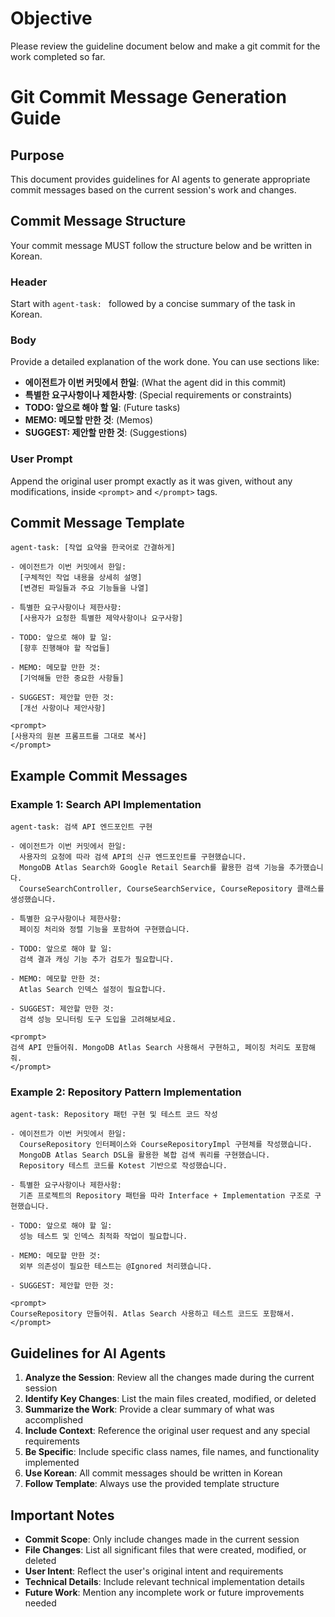 # Objective
Please review the guideline document below and make a git commit for the work completed so far.


# Git Commit Message Generation Guide

## Purpose
This document provides guidelines for AI agents to generate appropriate commit messages based on the current session's work and changes.

## Commit Message Structure

Your commit message MUST follow the structure below and be written in Korean.

### Header
Start with `agent-task: ` followed by a concise summary of the task in Korean.

### Body
Provide a detailed explanation of the work done. You can use sections like:

- **에이전트가 이번 커밋에서 한일**: (What the agent did in this commit)
- **특별한 요구사항이나 제한사항**: (Special requirements or constraints)
- **TODO: 앞으로 해야 할 일**: (Future tasks)
- **MEMO: 메모할 만한 것**: (Memos)
- **SUGGEST: 제안할 만한 것**: (Suggestions)

### User Prompt
Append the original user prompt exactly as it was given, without any modifications, inside `<prompt>` and `</prompt>` tags.

## Commit Message Template

```
agent-task: [작업 요약을 한국어로 간결하게]

- 에이전트가 이번 커밋에서 한일:
  [구체적인 작업 내용을 상세히 설명]
  [변경된 파일들과 주요 기능들을 나열]
  
- 특별한 요구사항이나 제한사항: 
  [사용자가 요청한 특별한 제약사항이나 요구사항]
  
- TODO: 앞으로 해야 할 일: 
  [향후 진행해야 할 작업들]
  
- MEMO: 메모할 만한 것: 
  [기억해둘 만한 중요한 사항들]
  
- SUGGEST: 제안할 만한 것: 
  [개선 사항이나 제안사항]

<prompt>
[사용자의 원본 프롬프트를 그대로 복사]
</prompt>
```

## Example Commit Messages

### Example 1: Search API Implementation
```
agent-task: 검색 API 엔드포인트 구현

- 에이전트가 이번 커밋에서 한일:
  사용자의 요청에 따라 검색 API의 신규 엔드포인트를 구현했습니다.
  MongoDB Atlas Search와 Google Retail Search를 활용한 검색 기능을 추가했습니다.
  CourseSearchController, CourseSearchService, CourseRepository 클래스를 생성했습니다.
  
- 특별한 요구사항이나 제한사항: 
  페이징 처리와 정렬 기능을 포함하여 구현했습니다.
  
- TODO: 앞으로 해야 할 일: 
  검색 결과 캐싱 기능 추가 검토가 필요합니다.
  
- MEMO: 메모할 만한 것: 
  Atlas Search 인덱스 설정이 필요합니다.
  
- SUGGEST: 제안할 만한 것: 
  검색 성능 모니터링 도구 도입을 고려해보세요.

<prompt>
검색 API 만들어줘. MongoDB Atlas Search 사용해서 구현하고, 페이징 처리도 포함해줘.
</prompt>
```

### Example 2: Repository Pattern Implementation
```
agent-task: Repository 패턴 구현 및 테스트 코드 작성

- 에이전트가 이번 커밋에서 한일:
  CourseRepository 인터페이스와 CourseRepositoryImpl 구현체를 작성했습니다.
  MongoDB Atlas Search DSL을 활용한 복합 검색 쿼리를 구현했습니다.
  Repository 테스트 코드를 Kotest 기반으로 작성했습니다.
  
- 특별한 요구사항이나 제한사항: 
  기존 프로젝트의 Repository 패턴을 따라 Interface + Implementation 구조로 구현했습니다.
  
- TODO: 앞으로 해야 할 일: 
  성능 테스트 및 인덱스 최적화 작업이 필요합니다.
  
- MEMO: 메모할 만한 것: 
  외부 의존성이 필요한 테스트는 @Ignored 처리했습니다.
  
- SUGGEST: 제안할 만한 것: 
  
<prompt>
CourseRepository 만들어줘. Atlas Search 사용하고 테스트 코드도 포함해서.
</prompt>
```

## Guidelines for AI Agents

1. **Analyze the Session**: Review all the changes made during the current session
2. **Identify Key Changes**: List the main files created, modified, or deleted
3. **Summarize the Work**: Provide a clear summary of what was accomplished
4. **Include Context**: Reference the original user request and any special requirements
5. **Be Specific**: Include specific class names, file names, and functionality implemented
6. **Use Korean**: All commit messages should be written in Korean
7. **Follow Template**: Always use the provided template structure

## Important Notes

- **Commit Scope**: Only include changes made in the current session
- **File Changes**: List all significant files that were created, modified, or deleted
- **User Intent**: Reflect the user's original intent and requirements
- **Technical Details**: Include relevant technical implementation details
- **Future Work**: Mention any incomplete work or future improvements needed

